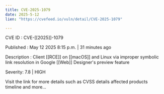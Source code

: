 ```yaml
---
title: CVE-2025-1079
date: 2025-5-12
lien: "https://cvefeed.io/vuln/detail/CVE-2025-1079"

---
```


CVE ID : CVE-[[2025]]-1079

Published :  May 12
2025
8:15 p.m. | 31 minutes ago

Description : Client [[RCE]] on [[macOS]] and Linux via improper symbolic link resolution in Google [[Web]] Designer's preview feature

Severity: 7.8 | HIGH

Visit the link for more details
such as CVSS details
affected products
timeline
and more...
